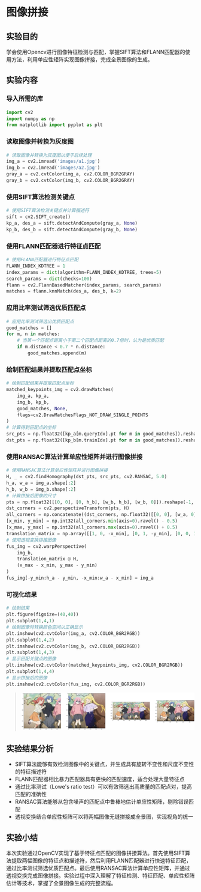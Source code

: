 # 图像拼接

## 实验目的
学会使用Opencv进行图像特征检测与匹配，掌握SIFT算法和FLANN匹配器的使用方法，利用单应性矩阵实现图像拼接，完成全景图像的生成。

## 实验内容
### 导入所需的库
```python
import cv2
import numpy as np
from matplotlib import pyplot as plt
```

### 读取图像并转换为灰度图
```python
# 读取图像并转换为灰度图以便于后续处理
img_a = cv2.imread('images/a1.jpg')
img_b = cv2.imread('images/a2.jpg')
gray_a = cv2.cvtColor(img_a, cv2.COLOR_BGR2GRAY)
gray_b = cv2.cvtColor(img_b, cv2.COLOR_BGR2GRAY)
```

### 使用SIFT算法检测关键点
```python
# 使用SIFT算法检测关键点并计算描述符
sift = cv2.SIFT_create()
kp_a, des_a = sift.detectAndCompute(gray_a, None)
kp_b, des_b = sift.detectAndCompute(gray_b, None)
```

### 使用FLANN匹配器进行特征点匹配
```python
# 使用FLANN匹配器进行特征点匹配
FLANN_INDEX_KDTREE = 1
index_params = dict(algorithm=FLANN_INDEX_KDTREE, trees=5)
search_params = dict(checks=100)
flann = cv2.FlannBasedMatcher(index_params, search_params)
matches = flann.knnMatch(des_a, des_b, k=2)
```

### 应用比率测试筛选优质匹配点
```python
# 应用比率测试筛选出优质匹配点
good_matches = []
for m, n in matches:
    # 当第一个匹配点距离小于第二个匹配点距离的0.7倍时，认为是优质匹配
    if m.distance < 0.7 * n.distance:
        good_matches.append(m)
```

### 绘制匹配结果并提取匹配点坐标
```python
# 绘制匹配结果并提取匹配点坐标
matched_keypoints_img = cv2.drawMatches(
    img_a, kp_a,
    img_b, kp_b,
    good_matches, None,
    flags=cv2.DrawMatchesFlags_NOT_DRAW_SINGLE_POINTS
)
# 计算得到匹配点的坐标
src_pts = np.float32([kp_a[m.queryIdx].pt for m in good_matches]).reshape(-1, 1, 2)
dst_pts = np.float32([kp_b[m.trainIdx].pt for m in good_matches]).reshape(-1, 1, 2)
```

### 使用RANSAC算法计算单应性矩阵并进行图像拼接
```python
# 使用RANSAC算法计算单应性矩阵并进行图像拼接
H, _ = cv2.findHomography(dst_pts, src_pts, cv2.RANSAC, 5.0)
h_a, w_a = img_a.shape[:2]
h_b, w_b = img_b.shape[:2]
# 计算拼接后图像的尺寸
pts = np.float32([[0, 0], [0, h_b], [w_b, h_b], [w_b, 0]]).reshape(-1, 1, 2)
dst_corners = cv2.perspectiveTransform(pts, H)
all_corners = np.concatenate((dst_corners, np.float32([[0, 0], [w_a, 0], [w_a, h_a], [0, h_a]]).reshape(-1, 1, 2)), axis=0)
[x_min, y_min] = np.int32(all_corners.min(axis=0).ravel() - 0.5)
[x_max, y_max] = np.int32(all_corners.max(axis=0).ravel() + 0.5)
translation_matrix = np.array([[1, 0, -x_min], [0, 1, -y_min], [0, 0, 1]], dtype=np.float32)
# 使用透视变换拼接图像
fus_img = cv2.warpPerspective(
    img_b,
    translation_matrix @ H,
    (x_max - x_min, y_max - y_min)
)
fus_img[-y_min:h_a - y_min, -x_min:w_a - x_min] = img_a
```

### 可视化结果
```python
# 绘制结果
plt.figure(figsize=(40,40))
plt.subplot(1,4,1)
# 绘制图像时转换颜色空间以正确显示
plt.imshow(cv2.cvtColor(img_a, cv2.COLOR_BGR2RGB))
plt.subplot(1,4,2)
plt.imshow(cv2.cvtColor(img_b, cv2.COLOR_BGR2RGB))
plt.subplot(1,4,3)
# 显示匹配关键点的图像
plt.imshow(cv2.cvtColor(matched_keypoints_img, cv2.COLOR_BGR2RGB))
plt.subplot(1,4,4)
# 显示拼接后的图像
plt.imshow(cv2.cvtColor(fus_img, cv2.COLOR_BGR2RGB))
```
> ![alt text](images/output.png)
## 实验结果分析
- SIFT算法能够有效检测图像中的关键点，并生成具有旋转不变性和尺度不变性的特征描述符
- FLANN匹配器相比暴力匹配器具有更快的匹配速度，适合处理大量特征点
- 通过比率测试（Lowe's ratio test）可以有效筛选出高质量的匹配点对，提高匹配的准确性
- RANSAC算法能够从包含噪声的匹配点中鲁棒地估计单应性矩阵，剔除错误匹配
- 透视变换结合单应性矩阵可以将两幅图像无缝拼接成全景图，实现视角的统一

## 实验小结
本次实验通过OpenCV实现了基于特征点匹配的图像拼接算法。首先使用SIFT算法提取两幅图像的特征点和描述符，然后利用FLANN匹配器进行快速特征匹配，通过比率测试筛选优质匹配点。最后使用RANSAC算法计算单应性矩阵，并通过透视变换完成图像拼接。实验过程中深入理解了特征检测、特征匹配、单应性矩阵估计等技术，掌握了全景图像生成的完整流程。
